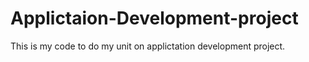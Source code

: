 # Applictaion-Development-project
This is my code to do my unit on applictation development project.